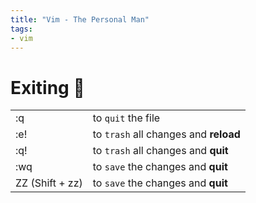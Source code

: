 ```yaml
---
title: "Vim - The Personal Man"
tags:
- vim
---
```


# Exiting 👻

|                 |                                       |
| --------------- | ------------------------------------- |
| :q              | to `quit` the file                    |
| :e!             | to `trash` all changes and **reload** |
| :q!             | to `trash` all changes and **quit**   |
| :wq             | to `save` the changes and **quit**    |
| ZZ (Shift + zz) | to `save` the changes and **quit**    |


